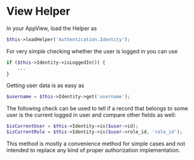 # View Helper

In your AppView, load the Helper as
```php
$this->loadHelper('Authentication.Identity');
```

For very simple checking whether the user is logged in you can use
```php
if ($this->Identity->isLoggedIn()) {
    ...
}
```

Getting user data is as easy as
```php
$username = $this->Identity->get('username');
```

The following check can be used to tell if a record that belongs to some user is
the current logged in user and compare other fields as well:
```php
$isCurrentUser = $this->Identity->is($user->id);
$isCurrentRole = $this->Identity->is($user->role_id, 'role_id');
```

This method is mostly a convenience method for simple cases and not intended 
to replace any kind of proper authorization implementation.
